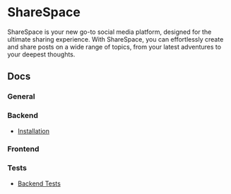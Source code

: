 
# ShareSpace

ShareSpace is your new go-to social media platform, designed for the ultimate sharing experience. With ShareSpace, you can effortlessly create and share posts on a wide range of topics, from your latest adventures to your deepest thoughts. 

## Docs

### General


### Backend

- [Installation](docs/backend/installation.md)

### Frontend


### Tests

- [Backend Tests](docs/backend/tests.md)

